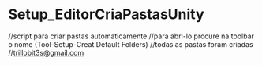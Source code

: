 # Setup_EditorCriaPastasUnity

//script para criar pastas automaticamente
//para abri-lo procure na toolbar o nome (Tool-Setup-Creat Default Folders)
//todas as pastas foram criadas
//trillobit3s@gmail.com 
